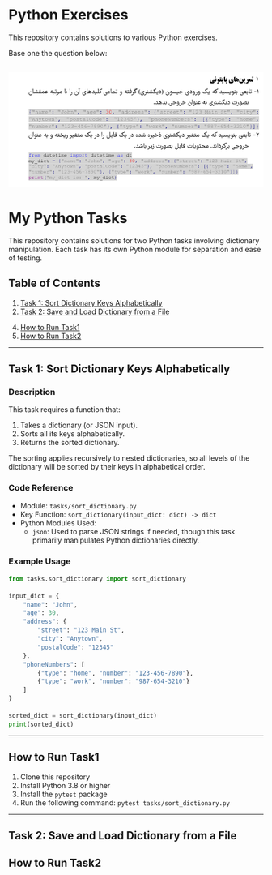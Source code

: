 # Python Exercises
This repository contains solutions to various Python exercises.

Base one the question below:

![alt text](python_exercise.png)
---
# My Python Tasks

This repository contains solutions for two Python tasks involving dictionary manipulation. Each task has its own Python module for separation and ease of testing. 

## Table of Contents
1. [Task 1: Sort Dictionary Keys Alphabetically](#task-1-sort-dictionary-keys-alphabetically)
2. [Task 2: Save and Load Dictionary from a File](#task-2-save-and-load-dictionary-from-a-file)
<!-- 3. [Project Structure](#project-structure) -->
4. [How to Run Task1](#how-to-run-task1)
4. [How to Run Task2](#how-to-run-task2)

---

## Task 1: Sort Dictionary Keys Alphabetically

### Description
This task requires a function that:
1. Takes a dictionary (or JSON input).
2. Sorts all its keys alphabetically.
3. Returns the sorted dictionary.

The sorting applies recursively to nested dictionaries, so all levels of the dictionary will be sorted by their keys in alphabetical order.

### Code Reference
- Module: `tasks/sort_dictionary.py`
- Key Function: `sort_dictionary(input_dict: dict) -> dict`
- Python Modules Used:
  - `json`: Used to parse JSON strings if needed, though this task primarily manipulates Python dictionaries directly.

### Example Usage
```python
from tasks.sort_dictionary import sort_dictionary

input_dict = {
    "name": "John",
    "age": 30,
    "address": {
        "street": "123 Main St",
        "city": "Anytown",
        "postalCode": "12345"
    },
    "phoneNumbers": [
        {"type": "home", "number": "123-456-7890"},
        {"type": "work", "number": "987-654-3210"}
    ]
}

sorted_dict = sort_dictionary(input_dict)
print(sorted_dict)
```

---

## How to Run Task1

1. Clone this repository
2. Install Python 3.8 or higher
3. Install the `pytest` package
4. Run the following command: `pytest tasks/sort_dictionary.py`

---



## Task 2: Save and Load Dictionary from a File



## How to Run Task2